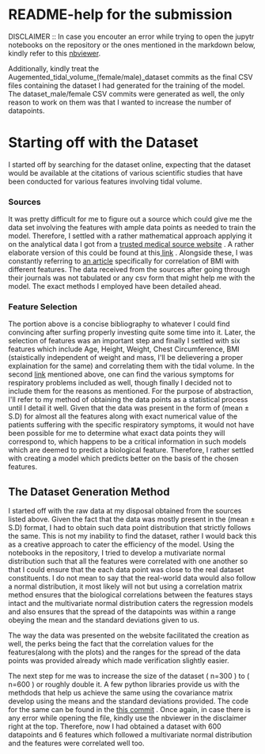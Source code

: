 # README-help for the submission

DISCLAIMER :: In case you encouter an error while trying to open the jupytr notebooks on the repository or the ones mentioned in the markdown below, kindly refer to this [nbviewer](https://nbviewer.org/github/himeshps/Tidal_Volume_Submission_230478/tree/main/).

Additionally, kindly treat the Augemented_tidal_volume_(female/male)_dataset commits as the final CSV files containing the dataset I had generated for the training of the model. The dataset_male/female CSV commits were generated as well, the only reason to work on them was that I wanted to increase the number of datapoints.

<h1>Starting off with the Dataset</h1>

I started off by searching for the dataset online, expecting that the dataset would be available at the citations of various scientific studies that have been conducted for various features involving tidal volume.

<h3>Sources</h3>

It was pretty difficult for me to figure out a source which could give me the data set involving the features with ample data points as needed to train the model. Therefore, I settled with a rather mathematical approach applying it on the analytical data I got from a [trusted medical source website](https://www.sciencedirect.com/science/article/pii/S1746809422003238?via%3Dihub) . A rather elaborate version of this could be found at this[ link](https://journals.lww.com/md-journal/fulltext/2023/11240/a_prospective_study_on_the_precision_of_height.32.aspx#) . Alongside these, I was constantly referring to [an article](https://www.researchgate.net/figure/CORRELATIONS-BETWEEN-BODY-HEIGHT-BODY-WEIGHT-BMI-AND-TSF_tbl2_26724686) specifically for correlation of BMI with different features. The data received from the sources after going through their journals was not tabulated or any csv form that might help me with the model. The exact methods I employed have been detailed ahead.

<h3>Feature Selection</h3>

The portion above is a concise bibliography to whatever I could find convincing after surfing properly investing quite some time into it. Later, the selection of features was an important step and finally I settled with six features which include Age, Height, Weight, Chest Circumference, BMI (staistically independent of weight and mass, I'll be delievering a proper explaination for the same) and correlating them with the tidal volume. In the second [link](https://journals.lww.com/md-journal/fulltext/2023/11240/a_prospective_study_on_the_precision_of_height.32.aspx#) mentioned above, one can find the various symptoms for respiratory problems included as well, though finally I decided not to include them for the reasons as mentioned. For the purpose of abstraction, I'll refer to my method of obtaining the data points as a statistical process until I detail it well. Given that the data was present in the form of (mean ± S.D) for almost all the features along with exact numerical value of the patients suffering with the specific respiratory symptoms, it would not have been possible for me to determine what exact data points they will correspond to, which happens to be a critical information in such models which are deemed to predict a biological feature. Therefore, I rather settled with creating a model which predicts better on the basis of the chosen features.

<h2>The Dataset Generation Method</h2>

I started off with the raw data at my disposal obtained from the sources listed above. Given the fact that the data was mostly present in the (mean ± S.D) format, I had to obtain such data point distribution that strictly follows the same. This is not my inability to find the dataset, rather I would back this as a creative approach to cater the efficiency of the model. Using the notebooks in the repository, I tried to develop a mutivariate normal distribution such that all the features were correlated with one another so that I could ensure that the each data point was close to the real dataset constituents. I do not mean to say that the real-world data would also follow a normal distribution, it most likely will not but using a correlation matrix method ensures that the biological correlations between the features stays intact and the multivariate normal distribution caters the regression models and also ensures that the spread of the datapoints was within a range obeying the mean and the standard deviations given to us. 

The way the data was presented on the website facilitated the creation as well, the perks being the fact that the correlation values for the features(along with the plots) and the ranges for the spread of the data points was provided already which made verification slightly easier. 

The next step for me was to increase the size of the dataset ( n=300 ) to ( n=600 ) or roughly double it. A few python libraries provide us with the methdods that help us achieve the same using the covariance matrix develop using the means and the standard deviations provided. The code for the same can be found in the [this commit](https://github.com/himeshps/Tidal_Volume_Submission_230478/blob/main/FinalAugmentedMaleDatasetGenerator.ipynb) . Once again, in case there is any error while opening the file, kindly use the nbviewer in the disclaimer right at the top. Therefore, now I had obtained a dataset with 600 datapoints and 6 features which followed a multivariate normal distribution and the features were correlated well too.
